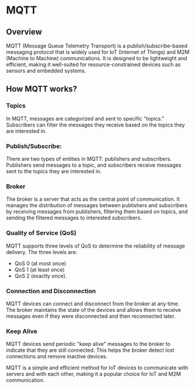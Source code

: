 # MQTT


## Overview

MQTT (Message Queue Telemetry Transport) is a publish/subscribe-based messaging protocol that is widely used for IoT (Internet of Things) 
and M2M (Machine to Machine) communications. It is designed to be lightweight and efficient, 
making it well-suited for resource-constrained devices such as sensors and embedded systems.

## How MQTT works?

### Topics

In MQTT, messages are categorized and sent to specific "topics." Subscribers can filter the messages they receive based 
on the topics they are interested in.

### Publish/Subscribe: 

There are two types of entities in MQTT: publishers and subscribers. Publishers send messages to a topic, and subscribers 
receive messages sent to the topics they are interested in.

### Broker

The broker is a server that acts as the central point of communication. It manages the distribution of messages between 
publishers and subscribers by receiving messages from publishers, filtering them based on topics, and sending the 
filtered messages to interested subscribers.

### Quality of Service (QoS)

MQTT supports three levels of QoS to determine the reliability of message delivery. 
The three levels are: 
- QoS 0 (at most once)
- QoS 1 (at least once)
- QoS 2 (exactly once).

### Connection and Disconnection 

MQTT devices can connect and disconnect from the broker at any time. The broker maintains the state of the devices and 
allows them to receive messages even if they were disconnected and then reconnected later.

### Keep Alive

MQTT devices send periodic "keep alive" messages to the broker to indicate that they are still connected. 
This helps the broker detect lost connections and remove inactive devices.

MQTT is a simple and efficient method for IoT devices to communicate with servers and with each other, 
making it a popular choice for IoT and M2M communication.
